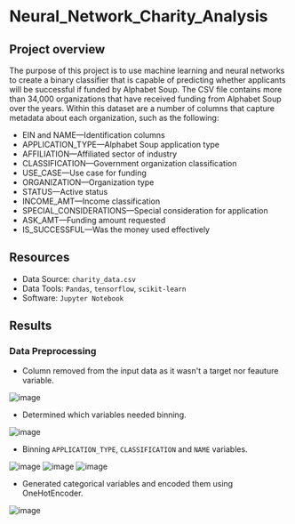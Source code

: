 # Neural_Network_Charity_Analysis

## Project overview

The purpose of this project is to use machine learning and neural networks to create a binary classifier that is capable of predicting whether applicants will be successful if funded by Alphabet Soup. The CSV file contains more than 34,000 organizations that have received funding from Alphabet Soup over the years. Within this dataset are a number of columns that capture metadata about each organization, such as the following:

- EIN and NAME—Identification columns
- APPLICATION_TYPE—Alphabet Soup application type
- AFFILIATION—Affiliated sector of industry
- CLASSIFICATION—Government organization classification
- USE_CASE—Use case for funding
- ORGANIZATION—Organization type
- STATUS—Active status
- INCOME_AMT—Income classification
- SPECIAL_CONSIDERATIONS—Special consideration for application
- ASK_AMT—Funding amount requested
- IS_SUCCESSFUL—Was the money used effectively

## Resources

- Data Source: `charity_data.csv`
- Data Tools: `Pandas`, `tensorflow`, `scikit-learn`
- Software: `Jupyter Notebook`

## Results

### Data Preprocessing

- Column removed from the input data as it wasn't a target nor feauture variable.

![image](https://user-images.githubusercontent.com/91766276/157544838-6d0ba2f0-d981-4b66-873c-b75582a6a1ad.png)

- Determined which variables needed binning.

![image](https://user-images.githubusercontent.com/91766276/157545077-8950aedb-7ff2-457d-b766-b08092ecf45d.png)

- Binning `APPLICATION_TYPE`, `CLASSIFICATION` and `NAME` variables.

![image](https://user-images.githubusercontent.com/91766276/157545395-9d9e6fc8-9cb5-491c-a1b7-284b0d9be12c.png)
![image](https://user-images.githubusercontent.com/91766276/157545473-c02162b4-f7a5-436b-9001-46b4e8c41460.png)
![image](https://user-images.githubusercontent.com/91766276/157545528-379327e4-8629-4e0d-a523-ad999cd43ac1.png)

- Generated categorical variables and encoded them using OneHotEncoder.

![image](https://user-images.githubusercontent.com/91766276/157546269-891c30c6-6afa-46cf-ba8e-f2bf6dfff1f2.png)

